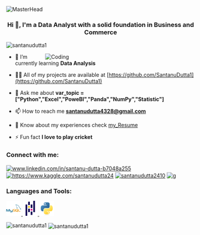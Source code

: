 ![MasterHead](github-header-image.png)



<h3 align="center">Hi 👋, I'm a Data Analyst with a solid foundation in Business and Commerce</h3>

<p align="left"> <img src="https://komarev.com/ghpvc/?username=santanudutta1&label=Profile%20views&color=0e75b6&style=flat" alt="santanudutta1" /> </p>


<img align="right" alt="Coding" width="400" src="data-analyst-sits-work-front-computer-device-showing-statistics-graphs-front-him-flat-style-cartoon-illustration-vector_610956-825.avif">

- 🌱 I’m currently learning **Data Analysis**
  

- 👨‍💻 All of my projects are available at [https://github.com/SantanuDutta1](https://github.com/SantanuDutta1)

- 💬 Ask me about **var_topic = ["Python","Excel","PoweBI","Panda","NumPy","Statistic"]**

- 📫 How to reach me **santanudutta4328@gmail.com**

- 📄 Know about my experiences check  [my_Resume](https://github.com/SantanuDutta1/Portfolio/blob/main/SANTANU%20DUTTA_Resume_.pdf)

- ⚡ Fun fact **I love to play cricket**

<h3 align="left">Connect with me:</h3>
<p align="left">
<a href="https://linkedin.com/in/www.linkedin.com/in/santanu-dutta-b7048a255" target="blank"><img align="center" src="https://raw.githubusercontent.com/rahuldkjain/github-profile-readme-generator/master/src/images/icons/Social/linked-in-alt.svg" alt="www.linkedin.com/in/santanu-dutta-b7048a255" height="30" width="40" /></a>
<a href="https://kaggle.com/https://www.kaggle.com/santanudutta24" target="blank"><img align="center" src="https://raw.githubusercontent.com/rahuldkjain/github-profile-readme-generator/master/src/images/icons/Social/kaggle.svg" alt="https://www.kaggle.com/santanudutta24" height="30" width="40" /></a>
<a href="https://instagram.com/santanudutta2410" target="blank"><img align="center" src="https://raw.githubusercontent.com/rahuldkjain/github-profile-readme-generator/master/src/images/icons/Social/instagram.svg" alt="santanudutta2410" height="30" width="40" /></a>
<a href="https://www.hackerrank.com/g" target="blank"><img align="center" src="https://raw.githubusercontent.com/rahuldkjain/github-profile-readme-generator/master/src/images/icons/Social/hackerrank.svg" alt="g" height="30" width="40" /></a>
</p>

<h3 align="left">Languages and Tools:</h3>
<p align="left"> <a href="https://www.mysql.com/" target="_blank" rel="noreferrer"> <img src="https://raw.githubusercontent.com/devicons/devicon/master/icons/mysql/mysql-original-wordmark.svg" alt="mysql" width="40" height="40"/> </a> <a href="https://pandas.pydata.org/" target="_blank" rel="noreferrer"> <img src="https://raw.githubusercontent.com/devicons/devicon/2ae2a900d2f041da66e950e4d48052658d850630/icons/pandas/pandas-original.svg" alt="pandas" width="40" height="40"/> </a> <a href="https://www.python.org" target="_blank" rel="noreferrer"> <img src="https://raw.githubusercontent.com/devicons/devicon/master/icons/python/python-original.svg" alt="python" width="40" height="40"/> </a> </p>

<p><img align="left" src="https://github-readme-stats.vercel.app/api/top-langs?username=santanudutta1&show_icons=true&locale=en&layout=compact" alt="santanudutta1" /></p>

<p>&nbsp;<img align="center" src="https://github-readme-stats.vercel.app/api?username=santanudutta1&show_icons=true&locale=en" alt="santanudutta1" /></p>

